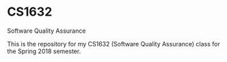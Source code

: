 # CS1632
Software Quality Assurance

This is the repository for my CS1632 (Software Quality Assurance) class for the 
Spring 2018 semester.
